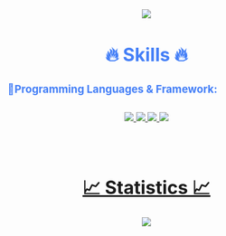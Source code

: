 
<div style=" font-size: medium; color: #447ff7" align=center>

<p  align="center">    
    <img src="https://user-images.githubusercontent.com/73097560/115834477-dbab4500-a447-11eb-908a-139a6edaec5c.gif">   
<br>

# 🔥 Skills 🔥

### 🔹Programming Languages & Framework:ㅤㅤㅤㅤㅤㅤㅤ
<p style="padding:10px;">
    <a href="https://icons8.com/icon/wPohyHO_qO1a/react"></a><a target="_blank" href="https://icons8.com"></a>
    <a href="https://developer.mozilla.org/en-US/docs/Web/JavaScript" target="_blank"> <img src="https://img.icons8.com/color/48/000000/javascript.png"/> </a><a href="https://www.typescriptlang.org/" target="_blank"> <img src="https://img.icons8.com/color/48/000000/typescript.png"/>
    <a href="https://www.python.org/" target="_blank"> <img src="https://img.icons8.com/color/48/000000/python.png"/>
        <a href="https://www.go.dev/" target="_blank"> <img src="https://img.icons8.com/color/48/000000/golang.png"/>
</p>

<p  align="center">          
<br>

# 📈 Statistics 📈

<p align="center">
  <a href="https://github.com/vipcodestudio">
    <img src="https://github-readme-stats.vercel.app/api?username=MiqbalF2021&show_icons=true&theme=github_dark&hide_border=true" />
    <!-- <img src="https://github-readme-streak-stats.herokuapp.com/?user=vipcodestudio&theme=github-dark-blue&hide_border=true" />
    <img src="https://activity-graph.herokuapp.com/graph?username=vipcodestudio&theme=react-dark" /> -->
</a>
</p>


<p  align="center">

</div>
